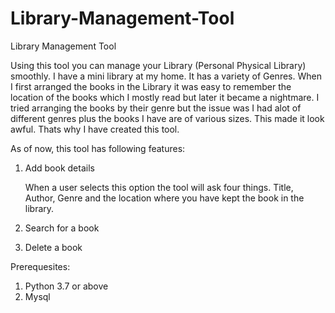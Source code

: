 # Library-Management-Tool
Library Management Tool

Using this tool you can manage your Library (Personal Physical Library) smoothly. I have a mini library at my home. It has a variety of Genres. When I first arranged the books in the Library it was easy to remember the location of the books which I mostly read but later it became a nightmare. I tried arranging the books by their genre but the issue was I had alot of different genres plus the books I have are of various sizes. This made it look awful. Thats why I have created this tool.

As of now, this tool has following features:

1. Add book details

    When a user selects this option the tool will ask four things. Title, Author, Genre and the location where you have kept the book in the library.
  
2. Search for a book

3. Delete a book

Prerequesites:

1. Python 3.7 or above
2. Mysql
